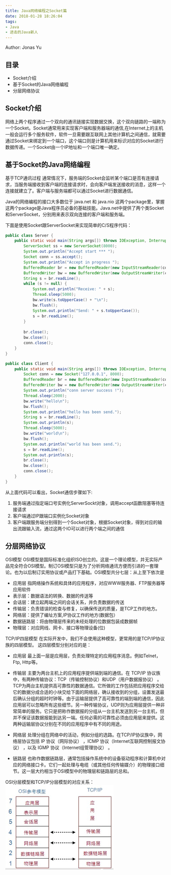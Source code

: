 ```yaml
---
title: Java网络编程之Socket篇
date: 2018-01-28 18:26:04
tags:
- Java
- 进击的Java新人
---
```


Author: Jonas Yu

## 目录

 - Socket介绍
 - 基于Socket的Java网络编程
 - 分层网络协议

## Socket介绍
网络上两个程序通过一个双向的通讯链接实现数据交换，这个双向链路的一端称为一个Socket。Socket通常用来实现客户端和服务器端的通信,在Internet上的主机一般会运行多个服务软件，软件一旦需要跟互联网上其他计算机之间通信，就需要通过Socket来绑定到一个端口，这个端口则是计算机用来标识对应的Socket进行数据传递。一个Socket由一个IP地址和一个端口唯一确定。

## 基于Socket的Java网络编程

基于TCP通讯过程
通常情况下，服务端的Socket会监听某个端口是否有连接请求，当服务端接收到客户端的连接请求时，会向客户端发送接收的消息，这样一个连接就建立了。客户端与服务端都可以通过Socket进行数据通信。

Java的网络编程的接口大多数位于 java.net 和 java.nio 这两个package里，掌握这两个package是Java程序员必备的基础技能。Java.net中提供了两个类Socket和ServerSocket，分别用来表示双向连接的客户端和服务端。

下面是使用Socket跟ServerSocket来实现简单的C/S程序代码：


```java
public class Server {
    public static void main(String args[]) throws IOException, InterruptedException {
        ServerSocket ss = new ServerSocket(8000);
        System.out.println("Accept start *** ");
        Socket conn = ss.accept();
        System.out.println("Accept in progress ");
        BufferedReader br = new BufferedReader(new InputStreamReader(conn.getInputStream()));
        BufferedWriter bw = new BufferedWriter(new OutputStreamWriter(conn.getOutputStream()));
        String s = br.readLine();
        while (s != null) {
            System.out.println("Receive: " + s);
            Thread.sleep(5000);
            bw.write(s.toUpperCase() + "\n");
            bw.flush();
            System.out.println("Send: " + s.toUpperCase());
            s = br.readLine();
        }

        br.close();
        bw.close();
        conn.close();
    }
}
```
```java
public class Client {
    public static void main(String args[]) throws IOException, InterruptedException {
        Socket conn = new Socket("127.0.0.1", 8000);
        BufferedReader br = new BufferedReader(new InputStreamReader(conn.getInputStream()));
        BufferedWriter bw = new BufferedWriter(new OutputStreamWriter(conn.getOutputStream()));
        System.out.println("conn server success !");
        Thread.sleep(2000);
        bw.write("hello\n");
        bw.flush();
        System.out.println("hello has been send.");
        String s = br.readLine();
        System.out.println(s);
        Thread.sleep(5000);
        bw.write("world\n");
        bw.flush();
        System.out.println("world has been send.");
        s = br.readLine();
        System.out.println(s);
        br.close();
        bw.close();
        conn.close();
    }
}
```


从上面代码可以看出，Socket通信步骤如下:

 1. 服务端通过指定端口号实例化ServerSockt对象，调用accept函数阻塞等待连接请求
 2. 客户端通过IP跟端口实例化Socket对象
 3. 客户端跟服务端分别得到一个Socket对象，根据Socket对象，得到对应的输出流跟输入流，通过这两个IO可以进行两个端之间的通信

## 分层网络协议

OSI模型
OSI模型是国际标准化组织ISO创立的。这是一个理论模型，并无实际产品完全符合OSI模型。制订OSI模型只是为了分析网络通讯方便而引进的一套理论。也为以后制订实用协议或产品打下基础。OSI模型共分七层：从上至下依次是

 - 应用层 指网络操作系统和具体的应用程序，对应WWW服务器、FTP服务器等应用软件
 - 表示层：数据语法的转换、数据的传送等
 - 会话层：建立起两端之间的会话关系，并负责数据的传送
 - 传输层：负责错误的检查与修复，以确保传送的质量，是TCP工作的地方。
 - 网络层：提供了编址方案,IP协议工作的地方(数据包）
 - 数据链路层：将由物理层传来的未经处理的位数据包装成数据帧
 - 物理层：对应网线、网卡、接口等物理设备(位)

TCP/IP四层模型
在实际开发中，我们不会使用这种模型，更常用的是TCP/IP协议族的四层模型。
这四层模型分别对应的是：
 

 - 应用层 最上面一层是应用层，负责处理特定的应用程序消息。例如Telnet，Ftp, Http等。

 - 传输层 主要为两台主机上的应用程序提供端到端的通信。在 TCP/IP 协议族中，有两种传输协议：TCP（传输控制协议）和UDP（用户数据报协议） 。TCP为两台主机提供高可靠性的数据通信。它所做的工作包括把应用程序交给它的数据分成合适的小块交给下面的网络层，确认接收到的分组，设置发送最后确认分组的超时时钟等。由于运输层提供了高可靠性的端到端的通信，因此应用层可以忽略所有这些细节。另一种传输协议，UDP则为应用层提供一种非常简单的服务。它只是把称作数据报的分组从一台主机发送到另一台主机，但并不保证该数据报能到达另一端。任何必需的可靠性必须由应用层来提供。这两种运输层协议分别在不同的应用程序中有不同的用途。

 - 网络层 处理分组在网络中的活动，例如分组的选路。在TCP/IP协议族中，网络层协议包括 IP 协议（网际协议） ，ICMP 协议（Internet互联网控制报文协议） ，以及 IGMP 协议（Internet组管理协议） 。

 - 链路层 也称作数据链路层，通常包括操作系统中的设备驱动程序和计算机中对应的网络接口卡。它们一起处理与电缆（或其他任何传输媒介）的物理接口细节。这一层大约相当于OSI模型中的物理层和链路层的总和。


OSI分层模型和TCP/IP分层模型的对应关系：
![](https://raw.githubusercontent.com/ouriris/ouriris.github.io/hexo/source/uploads/week8/osi_tcp_ip.jpg)
